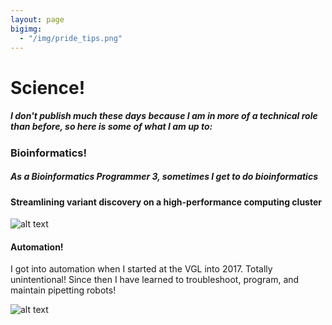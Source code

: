 ```yaml
---
layout: page
bigimg: 
  - "/img/pride_tips.png"
---
```


# Science!

##### I don't publish much these days because I am in more of a technical role than before, so here is some of what I am up to:

### Bioinformatics!

##### As a Bioinformatics Programmer 3, sometimes I get to do bioinformatics

#### Streamlining variant discovery on a high-performance computing cluster

![alt text](/img/pipeline.png "Rough pipeline on computing cluster")

#### Automation!
I got into automation when I started at the VGL into 2017. Totally unintentional!
Since then I have learned to troubleshoot, program, and maintain pipetting robots!

![alt text](https://media.giphy.com/media/ekY2XQNzBABhb72wzk/giphy.gif)
